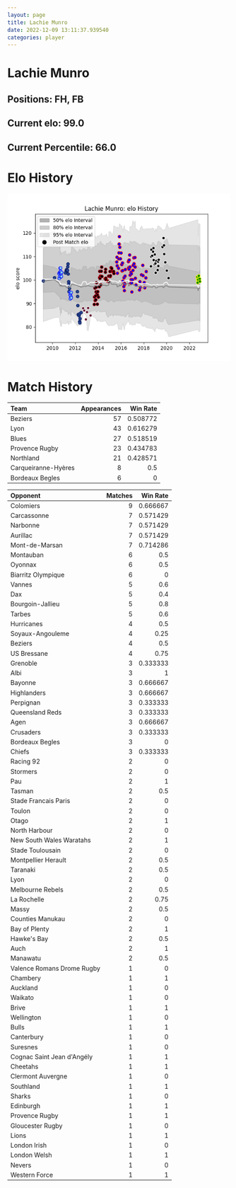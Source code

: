 ```yaml
---  
layout: page  
title: Lachie Munro  
date: 2022-12-09 13:11:37.939540  
categories: player  
---
```

# Lachie Munro

## Positions: FH, FB

## Current elo: 99.0

## Current Percentile: 66.0

# Elo History


![elo history](history_LachieMunro.png)
# Match History


| Team                |   Appearances |   Win Rate |
|:--------------------|--------------:|-----------:|
| Beziers             |            57 |   0.508772 |
| Lyon                |            43 |   0.616279 |
| Blues               |            27 |   0.518519 |
| Provence Rugby      |            23 |   0.434783 |
| Northland           |            21 |   0.428571 |
| Carqueiranne-Hyères |             8 |   0.5      |
| Bordeaux Begles     |             6 |   0        |

| Opponent                   |   Matches |   Win Rate |
|:---------------------------|----------:|-----------:|
| Colomiers                  |         9 |   0.666667 |
| Carcassonne                |         7 |   0.571429 |
| Narbonne                   |         7 |   0.571429 |
| Aurillac                   |         7 |   0.571429 |
| Mont-de-Marsan             |         7 |   0.714286 |
| Montauban                  |         6 |   0.5      |
| Oyonnax                    |         6 |   0.5      |
| Biarritz Olympique         |         6 |   0        |
| Vannes                     |         5 |   0.6      |
| Dax                        |         5 |   0.4      |
| Bourgoin-Jallieu           |         5 |   0.8      |
| Tarbes                     |         5 |   0.6      |
| Hurricanes                 |         4 |   0.5      |
| Soyaux-Angouleme           |         4 |   0.25     |
| Beziers                    |         4 |   0.5      |
| US Bressane                |         4 |   0.75     |
| Grenoble                   |         3 |   0.333333 |
| Albi                       |         3 |   1        |
| Bayonne                    |         3 |   0.666667 |
| Highlanders                |         3 |   0.666667 |
| Perpignan                  |         3 |   0.333333 |
| Queensland Reds            |         3 |   0.333333 |
| Agen                       |         3 |   0.666667 |
| Crusaders                  |         3 |   0.333333 |
| Bordeaux Begles            |         3 |   0        |
| Chiefs                     |         3 |   0.333333 |
| Racing 92                  |         2 |   0        |
| Stormers                   |         2 |   0        |
| Pau                        |         2 |   1        |
| Tasman                     |         2 |   0.5      |
| Stade Francais Paris       |         2 |   0        |
| Toulon                     |         2 |   0        |
| Otago                      |         2 |   1        |
| North Harbour              |         2 |   0        |
| New South Wales Waratahs   |         2 |   1        |
| Stade Toulousain           |         2 |   0        |
| Montpellier Herault        |         2 |   0.5      |
| Taranaki                   |         2 |   0.5      |
| Lyon                       |         2 |   0        |
| Melbourne Rebels           |         2 |   0.5      |
| La Rochelle                |         2 |   0.75     |
| Massy                      |         2 |   0.5      |
| Counties Manukau           |         2 |   0        |
| Bay of Plenty              |         2 |   1        |
| Hawke's Bay                |         2 |   0.5      |
| Auch                       |         2 |   1        |
| Manawatu                   |         2 |   0.5      |
| Valence Romans Drome Rugby |         1 |   0        |
| Chambery                   |         1 |   1        |
| Auckland                   |         1 |   0        |
| Waikato                    |         1 |   0        |
| Brive                      |         1 |   1        |
| Wellington                 |         1 |   0        |
| Bulls                      |         1 |   1        |
| Canterbury                 |         1 |   0        |
| Suresnes                   |         1 |   0        |
| Cognac Saint Jean d'Angély |         1 |   1        |
| Cheetahs                   |         1 |   1        |
| Clermont Auvergne          |         1 |   0        |
| Southland                  |         1 |   1        |
| Sharks                     |         1 |   0        |
| Edinburgh                  |         1 |   1        |
| Provence Rugby             |         1 |   1        |
| Gloucester Rugby           |         1 |   0        |
| Lions                      |         1 |   1        |
| London Irish               |         1 |   0        |
| London Welsh               |         1 |   1        |
| Nevers                     |         1 |   0        |
| Western Force              |         1 |   1        |
